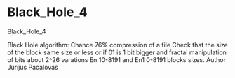 # Black_Hole_4
Black_Hole_4

Black Hole algorithm: Chance 76% compression of a file Check that the size of the block same size or less or if 01 is 1 bit bigger and fractal manipulation of bits about 2^26 varations En 10-8191 and En1 0-8191 blocks sizes. Author Jurijus Pacalovas
